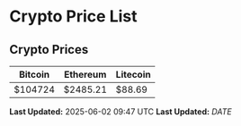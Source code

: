 # Crypto Price List

## Crypto Prices
| Bitcoin | Ethereum | Litecoin |
| ------- | -------- | -------- |
| $104724 | $2485.21 | $88.69 |
**Last Updated:** 2025-06-02 09:47 UTC
**Last Updated:** $DATE$
